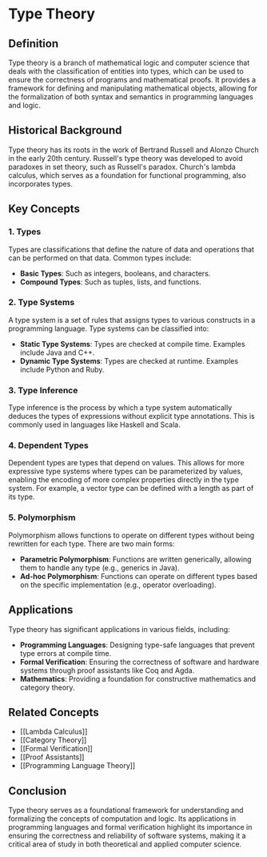 
# Type Theory

## Definition
Type theory is a branch of mathematical logic and computer science that deals with the classification of entities into types, which can be used to ensure the correctness of programs and mathematical proofs. It provides a framework for defining and manipulating mathematical objects, allowing for the formalization of both syntax and semantics in programming languages and logic.

## Historical Background
Type theory has its roots in the work of Bertrand Russell and Alonzo Church in the early 20th century. Russell's type theory was developed to avoid paradoxes in set theory, such as Russell's paradox. Church's lambda calculus, which serves as a foundation for functional programming, also incorporates types.

## Key Concepts

### 1. **Types**
Types are classifications that define the nature of data and operations that can be performed on that data. Common types include:
- **Basic Types**: Such as integers, booleans, and characters.
- **Compound Types**: Such as tuples, lists, and functions.

### 2. **Type Systems**
A type system is a set of rules that assigns types to various constructs in a programming language. Type systems can be classified into:
- **Static Type Systems**: Types are checked at compile time. Examples include Java and C++.
- **Dynamic Type Systems**: Types are checked at runtime. Examples include Python and Ruby.

### 3. **Type Inference**
Type inference is the process by which a type system automatically deduces the types of expressions without explicit type annotations. This is commonly used in languages like Haskell and Scala.

### 4. **Dependent Types**
Dependent types are types that depend on values. This allows for more expressive type systems where types can be parameterized by values, enabling the encoding of more complex properties directly in the type system. For example, a vector type can be defined with a length as part of its type.

### 5. **Polymorphism**
Polymorphism allows functions to operate on different types without being rewritten for each type. There are two main forms:
- **Parametric Polymorphism**: Functions are written generically, allowing them to handle any type (e.g., generics in Java).
- **Ad-hoc Polymorphism**: Functions can operate on different types based on the specific implementation (e.g., operator overloading).

## Applications
Type theory has significant applications in various fields, including:
- **Programming Languages**: Designing type-safe languages that prevent type errors at compile time.
- **Formal Verification**: Ensuring the correctness of software and hardware systems through proof assistants like Coq and Agda.
- **Mathematics**: Providing a foundation for constructive mathematics and category theory.

## Related Concepts
- [[Lambda Calculus]]
- [[Category Theory]]
- [[Formal Verification]]
- [[Proof Assistants]]
- [[Programming Language Theory]]

## Conclusion
Type theory serves as a foundational framework for understanding and formalizing the concepts of computation and logic. Its applications in programming languages and formal verification highlight its importance in ensuring the correctness and reliability of software systems, making it a critical area of study in both theoretical and applied computer science.
